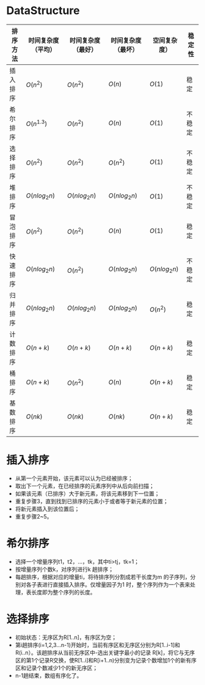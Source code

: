 # DataStructure

排序方法 | 时间复杂度（平均）   | 时间复杂度（最好）  | 时间复杂度（最坏）  | 空间复杂度）  | 稳定性 
-|-|-|-|-|-
插入排序 | $O(n^2)$ | $O(n^2)$ | $O(n)$ |$O(1)$|稳定
希尔排序 | $O(n^{1.3})$ |$O(n^2)$|$O(n)$|$O(1)$| 不稳定
选择排序 | $O(n^2)$ |$O(n^2)$| $O(n^2)$|$O(1)$|不稳定
堆排序  |  $O(nlog_2n)$ |$O(nlog_2n)$ |$O(nlog_2n)$ |$O(1)$|不稳定
冒泡排序 | $O(n^2)$ |$O(n^2)$|$O(n)$|$O(1)$|稳定
快速排序 | $O(nlog_2n)$ |$O(n^2)$ |$O(nlog_2n)$ |$O(nlog_2n)$|不稳定
归并排序 | $O(nlog_2n)$ |$O(nlog_2n)$ |$O(nlog_2n)$ |$O(n^2)$|稳定
计数排序 |$O(n+k)$|$O(n+k)$|$O(n+k)$|$O(n+k)$|稳定
桶排序   |$O(n+k)$|$O(n^2)$|$O(n)$|$O(n+k)$|稳定
基数排序 |$O(nk)$|$O(nk)$|$O(nk)$|$O(n+k)$|稳定

# 插入排序

- 从第一个元素开始，该元素可以认为已经被排序；
- 取出下一个元素，在已经排序的元素序列中从后向前扫描；
- 如果该元素（已排序）大于新元素，将该元素移到下一位置；
- 重复步骤3，直到找到已排序的元素小于或者等于新元素的位置；
- 将新元素插入到该位置后；
- 重复步骤2~5。


# 希尔排序

- 选择一个增量序列t1，t2，…，tk，其中ti>tj，tk=1；
- 按增量序列个数k，对序列进行k 趟排序；
- 每趟排序，根据对应的增量ti，将待排序列分割成若干长度为m 的子序列，分别对各子表进行直接插入排序。仅增量因子为1 时，整个序列作为一个表来处理，表长度即为整个序列的长度。

# 选择排序

- 初始状态：无序区为R[1..n]，有序区为空；
- 第i趟排序(i=1,2,3…n-1)开始时，当前有序区和无序区分别为R[1..i-1]和R(i..n）。该趟排序从当前无序区中-选出关键字最小的记录 R[k]，将它与无序区的第1个记录R交换，使R[1..i]和R[i+1..n)分别变为记录个数增加1个的新有序区和记录个数减少1个的新无序区；
- n-1趟结束，数组有序化了。

